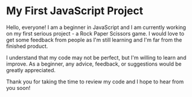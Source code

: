 # My First JavaScript Project

Hello, everyone! I am a beginner in JavaScript and I am currently working on my first serious project - a Rock Paper Scissors game. I would love to get some feedback from people as I'm still learning and I'm far from the finished product.

I understand that my code may not be perfect, but I'm willing to learn and improve. As a beginner, any advice, feedback, or suggestions would be greatly appreciated.

Thank you for taking the time to review my code and I hope to hear from you soon!
